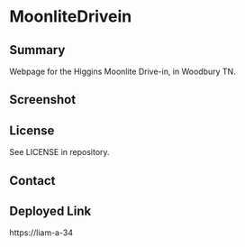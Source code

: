 # MoonliteDrivein

## Summary

Webpage for the Higgins Moonlite Drive-in, in Woodbury TN.

## Screenshot

## License
See LICENSE in repository.

## Contact

## Deployed Link
https://liam-a-34
